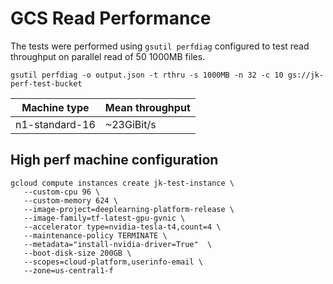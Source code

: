 # GCS Read Performance

The tests were performed using `gsutil perfdiag` configured to test read throughput on parallel read of 50 1000MB files.

```
gsutil perfdiag -o output.json -t rthru -s 1000MB -n 32 -c 10 gs://jk-perf-test-bucket 
```

|Machine type|Mean throughput|
|------------|---------------|
|n1-standard-16|~23GiBit/s|


## High perf machine configuration
```
gcloud compute instances create jk-test-instance \
   --custom-cpu 96 \
   --custom-memory 624 \
   --image-project=deeplearning-platform-release \
   --image-family=tf-latest-gpu-gvnic \
   --accelerator type=nvidia-tesla-t4,count=4 \
   --maintenance-policy TERMINATE \
   --metadata="install-nvidia-driver=True"  \
   --boot-disk-size 200GB \
   --scopes=cloud-platform,userinfo-email \
   --zone=us-central1-f
```
